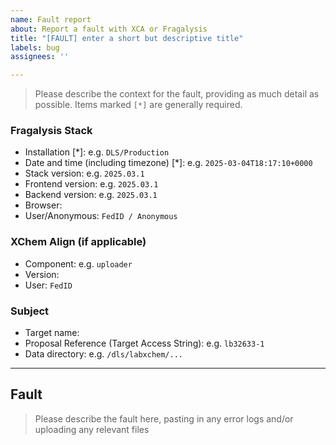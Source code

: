 ```yaml
---
name: Fault report
about: Report a fault with XCA or Fragalysis
title: "[FAULT] enter a short but descriptive title"
labels: bug
assignees: ''

---
```


> Please describe the context for the fault, providing as much detail as possible. Items marked `[*]` are generally required.

### Fragalysis Stack
- Installation [*]: e.g. `DLS/Production`
- Date and time (including timezone) [*]: e.g. `2025-03-04T18:17:10+0000`
- Stack version: e.g. `2025.03.1`
- Frontend version: e.g. `2025.03.1`
- Backend version: e.g. `2025.03.1`
- Browser:
- User/Anonymous: `FedID / Anonymous`

### XChem Align (if applicable)
- Component: e.g. `uploader`
- Version:
- User: `FedID`

### Subject
- Target name:
- Proposal Reference (Target Access String): e.g. `lb32633-1`
- Data directory: e.g. `/dls/labxchem/...`

---

## Fault

> Please describe the fault here, pasting in any error logs and/or uploading any relevant files
